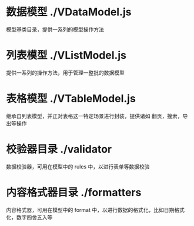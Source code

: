 # 数据模型 ./VDataModel.js
模型基类目录，提供一系列的模型操作方法

# 列表模型 ./VListModel.js
提供一系列的操作方法，用于管理一整批的数据模型

# 表格模型 ./VTableModel.js
继承自列表模型，并正对表格这一特定场景进行封装，提供诸如 翻页，搜索，导出等操作

# 校验器目录 ./validator
数据校验器，可用在模型中的 rules 中，以进行表单等数据校验

# 内容格式器目录 ./formatters
内容格式器，可用在模型中的 format 中，以进行数据的格式化，比如日期格式化，数字四舍五入等